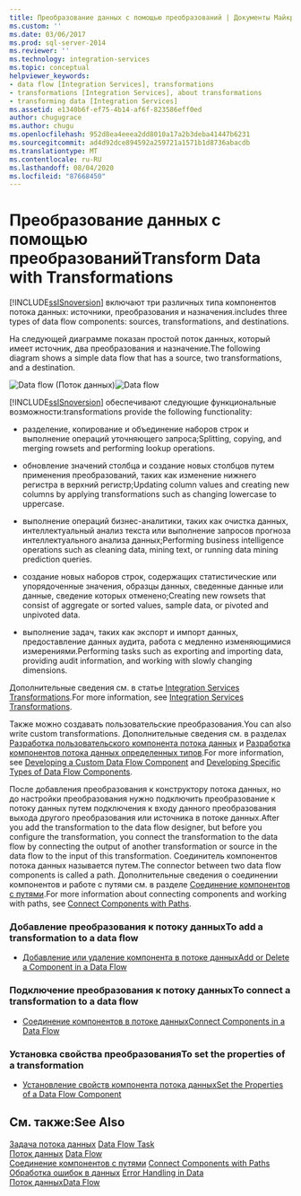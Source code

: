 ```yaml
---
title: Преобразование данных с помощью преобразований | Документы Майкрософт
ms.custom: ''
ms.date: 03/06/2017
ms.prod: sql-server-2014
ms.reviewer: ''
ms.technology: integration-services
ms.topic: conceptual
helpviewer_keywords:
- data flow [Integration Services], transformations
- transformations [Integration Services], about transformations
- transforming data [Integration Services]
ms.assetid: e1340b6f-ef75-4b14-af6f-823586eff0ed
author: chugugrace
ms.author: chugu
ms.openlocfilehash: 952d8ea4eeea2dd8010a17a2b3deba41447b6231
ms.sourcegitcommit: ad4d92dce894592a259721a1571b1d8736abacdb
ms.translationtype: MT
ms.contentlocale: ru-RU
ms.lasthandoff: 08/04/2020
ms.locfileid: "87668450"
---
```

# <a name="transform-data-with-transformations"></a><span data-ttu-id="414a1-102">Преобразование данных с помощью преобразований</span><span class="sxs-lookup"><span data-stu-id="414a1-102">Transform Data with Transformations</span></span>
  [!INCLUDE[ssISnoversion](../../../includes/ssisnoversion-md.md)] <span data-ttu-id="414a1-103">включают три различных типа компонентов потока данных: источники, преобразования и назначения.</span><span class="sxs-lookup"><span data-stu-id="414a1-103">includes three types of data flow components: sources, transformations, and destinations.</span></span>  
  
 <span data-ttu-id="414a1-104">На следующей диаграмме показан простой поток данных, который имеет источник, два преобразования и назначение.</span><span class="sxs-lookup"><span data-stu-id="414a1-104">The following diagram shows a simple data flow that has a source, two transformations, and a destination.</span></span>  
  
 <span data-ttu-id="414a1-105">![Data flow](../../media/mw-dts-08.gif "Поток данных") (Поток данных)</span><span class="sxs-lookup"><span data-stu-id="414a1-105">![Data flow](../../media/mw-dts-08.gif "Data flow")</span></span>  
  
 [!INCLUDE[ssISnoversion](../../../includes/ssisnoversion-md.md)] <span data-ttu-id="414a1-106">обеспечивают следующие функциональные возможности:</span><span class="sxs-lookup"><span data-stu-id="414a1-106">transformations provide the following functionality:</span></span>  
  
-   <span data-ttu-id="414a1-107">разделение, копирование и объединение наборов строк и выполнение операций уточняющего запроса;</span><span class="sxs-lookup"><span data-stu-id="414a1-107">Splitting, copying, and merging rowsets and performing lookup operations.</span></span>  
  
-   <span data-ttu-id="414a1-108">обновление значений столбца и создание новых столбцов путем применения преобразований, таких как изменение нижнего регистра в верхний регистр;</span><span class="sxs-lookup"><span data-stu-id="414a1-108">Updating column values and creating new columns by applying transformations such as changing lowercase to uppercase.</span></span>  
  
-   <span data-ttu-id="414a1-109">выполнение операций бизнес-аналитики, таких как очистка данных, интеллектуальный анализ текста или выполнение запросов прогноза интеллектуального анализа данных;</span><span class="sxs-lookup"><span data-stu-id="414a1-109">Performing business intelligence operations such as cleaning data, mining text, or running data mining prediction queries.</span></span>  
  
-   <span data-ttu-id="414a1-110">создание новых наборов строк, содержащих статистические или упорядоченные значения, образцы данных, сведенные данные или данные, сведение которых отменено;</span><span class="sxs-lookup"><span data-stu-id="414a1-110">Creating new rowsets that consist of aggregate or sorted values, sample data, or pivoted and unpivoted data.</span></span>  
  
-   <span data-ttu-id="414a1-111">выполнение задач, таких как экспорт и импорт данных, предоставление данных аудита, работа с медленно изменяющимися измерениями.</span><span class="sxs-lookup"><span data-stu-id="414a1-111">Performing tasks such as exporting and importing data, providing audit information, and working with slowly changing dimensions.</span></span>  
  
 <span data-ttu-id="414a1-112">Дополнительные сведения см. в статье [Integration Services Transformations](integration-services-transformations.md).</span><span class="sxs-lookup"><span data-stu-id="414a1-112">For more information, see [Integration Services Transformations](integration-services-transformations.md).</span></span>  
  
 <span data-ttu-id="414a1-113">Также можно создавать пользовательские преобразования.</span><span class="sxs-lookup"><span data-stu-id="414a1-113">You can also write custom transformations.</span></span> <span data-ttu-id="414a1-114">Дополнительные сведения см. в разделах [Разработка пользовательского компонента потока данных](../../extending-packages-custom-objects/data-flow/developing-a-custom-data-flow-component.md) и [Разработка компонентов потока данных определенных типов](../../extending-packages-custom-objects-data-flow-types/developing-specific-types-of-data-flow-components.md).</span><span class="sxs-lookup"><span data-stu-id="414a1-114">For more information, see [Developing a Custom Data Flow Component](../../extending-packages-custom-objects/data-flow/developing-a-custom-data-flow-component.md) and [Developing Specific Types of Data Flow Components](../../extending-packages-custom-objects-data-flow-types/developing-specific-types-of-data-flow-components.md).</span></span>  
  
 <span data-ttu-id="414a1-115">После добавления преобразования к конструктору потока данных, но до настройки преобразования нужно подключить преобразование к потоку данных путем подключения к входу данного преобразования выхода другого преобразования или источника в потоке данных.</span><span class="sxs-lookup"><span data-stu-id="414a1-115">After you add the transformation to the data flow designer, but before you configure the transformation, you connect the transformation to the data flow by connecting the output of another transformation or source in the data flow to the input of this transformation.</span></span> <span data-ttu-id="414a1-116">Соединитель компонентов потока данных называется путем.</span><span class="sxs-lookup"><span data-stu-id="414a1-116">The connector between two data flow components is called a path.</span></span> <span data-ttu-id="414a1-117">Дополнительные сведения о соединении компонентов и работе с путями см. в разделе [Соединение компонентов с путями](../../connect-components-with-paths.md).</span><span class="sxs-lookup"><span data-stu-id="414a1-117">For more information about connecting components and working with paths, see [Connect Components with Paths](../../connect-components-with-paths.md).</span></span>  
  
### <a name="to-add-a-transformation-to-a-data-flow"></a><span data-ttu-id="414a1-118">Добавление преобразования к потоку данных</span><span class="sxs-lookup"><span data-stu-id="414a1-118">To add a transformation to a data flow</span></span>  
  
-   [<span data-ttu-id="414a1-119">Добавление или удаление компонента в потоке данных</span><span class="sxs-lookup"><span data-stu-id="414a1-119">Add or Delete a Component in a Data Flow</span></span>](../add-or-delete-a-component-in-a-data-flow.md)  
  
### <a name="to-connect-a-transformation-to-a-data-flow"></a><span data-ttu-id="414a1-120">Подключение преобразования к потоку данных</span><span class="sxs-lookup"><span data-stu-id="414a1-120">To connect a transformation to a data flow</span></span>  
  
-   [<span data-ttu-id="414a1-121">Соединение компонентов в потоке данных</span><span class="sxs-lookup"><span data-stu-id="414a1-121">Connect Components in a Data Flow</span></span>](../connect-components-in-a-data-flow.md)  
  
### <a name="to-set-the-properties-of-a-transformation"></a><span data-ttu-id="414a1-122">Установка свойства преобразования</span><span class="sxs-lookup"><span data-stu-id="414a1-122">To set the properties of a transformation</span></span>  
  
-   [<span data-ttu-id="414a1-123">Установление свойств компонента потока данных</span><span class="sxs-lookup"><span data-stu-id="414a1-123">Set the Properties of a Data Flow Component</span></span>](../set-the-properties-of-a-data-flow-component.md)  
  
## <a name="see-also"></a><span data-ttu-id="414a1-124">См. также:</span><span class="sxs-lookup"><span data-stu-id="414a1-124">See Also</span></span>  
 <span data-ttu-id="414a1-125">[Задача потока данных](../../control-flow/data-flow-task.md) </span><span class="sxs-lookup"><span data-stu-id="414a1-125">[Data Flow Task](../../control-flow/data-flow-task.md) </span></span>  
 <span data-ttu-id="414a1-126">[Поток данных](../data-flow.md) </span><span class="sxs-lookup"><span data-stu-id="414a1-126">[Data Flow](../data-flow.md) </span></span>  
 <span data-ttu-id="414a1-127">[Соединение компонентов с путями](../../connect-components-with-paths.md) </span><span class="sxs-lookup"><span data-stu-id="414a1-127">[Connect Components with Paths](../../connect-components-with-paths.md) </span></span>  
 <span data-ttu-id="414a1-128">[Обработка ошибок в данных](../error-handling-in-data.md) </span><span class="sxs-lookup"><span data-stu-id="414a1-128">[Error Handling in Data](../error-handling-in-data.md) </span></span>  
 [<span data-ttu-id="414a1-129">Поток данных</span><span class="sxs-lookup"><span data-stu-id="414a1-129">Data Flow</span></span>](../data-flow.md)  
  
  
